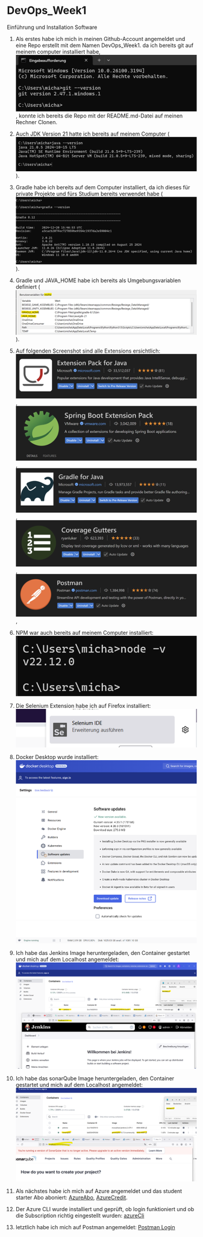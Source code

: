 # DevOps_Week1
Einführung und Installation Software


1. Als erstes habe ich mich in meinen Github-Account angemeldet und eine Repo erstellt mit dem Namen DevOps_Week1. da ich bereits git auf meinem computer installiert habe, ![Git-Installation-Screenshot](images/Git_Screenshot.png), konnte ich bereits die Repo mit der README.md-Datei auf meinen Rechner Clonen. 

2. Auch JDK Version 21 hatte ich bereits auf meinem Computer (![JDK-21](images/JDK21.png)).

3. Gradle habe ich bereits auf dem Computer installiert, da ich dieses für private Projekte und fürs Studium bereits verwendet habe (![Gradle](images/Gradle.png)).

4. Gradle und JAVA_HOME habe ich bereits als Umgebungsvariablen definiert (![JAVA_Gradle_Home](images/JAVA_Gradle_Home.png)).

5. Auf folgenden Screenshot sind alle Extensions ersichtlich: ![Extension Java](images/ExtensionPackForJava.png), ![Extension Springboot](images/Springboot.png), ![Extension Gradle](images/GradleExtension.png), ![Extension Coverage Gutters](images/CoverageGutters.png), ![Extension Postman](images/Postman.png),

6. NPM war auch bereits auf meinem Computer installiert: ![npm](images/NPM.png) 

7. Die Selenium Extension habe ich auf Firefox installiert: ![Selenium](images/Selenium.png)

8. Docker Desktop wurde installiert: ![Docker](images/Docker.png)

9. Ich habe das Jenkins Image heruntergeladen, den Container gestartet und mich auf dem Localhost angemeldet: ![jenkins](images/jenkins.png)

10. Ich habe das sonarQube Image heruntergeladen, den Container gestartet und mich auf dem Localhost angemeldet: ![sonarQube](images/sonarQube.png)

11. Als nächstes habe ich mich auf Azure angemeldet und das student starter Abo aboniert: [AzureAbo](images/AzureAbo.png), [AzureCredit](images/AzureCredit.png).

12. Der Azure CLI wurde installiert und geprüft, ob login funktioniert und ob die Subscription richtig eingestellt wurden: [azureCli](images/azureCli.png)

13. letztlich habe ich mich auf Postman angemeldet: [Postman Login](images/PostmanLogin.png) 